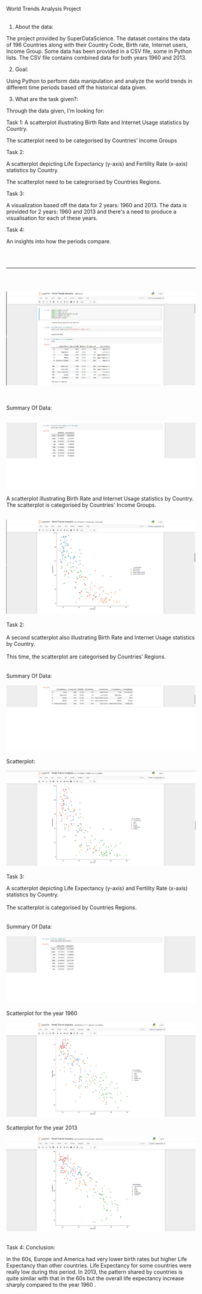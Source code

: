 World Trends Analysis Project
<br>
<br>
1. About the data: 

The project provided by SuperDataScience. The dataset contains the data of 196 Countries along with their Country Code, 	Birth rate,	 Internet users, 	Income Group. Some data has been provided in a CSV file, some in Python lists. The CSV file contains combined data for both years 1960 and 2013. 

2. Goal: 

Using Python to perform data manipulation and analyze the world trends in different time periods based off the historical data given.

3. What are the task given?: 

Through the data given, I'm looking for:

Task 1: A  scatterplot illustrating Birth Rate and Internet Usage statistics by Country.

The scatterplot need to be categorised by Countries’ Income Groups

Task 2:

A scatterplot depicting Life Expectancy (y-axis) and Fertility Rate (x-axis) statistics by Country.

The scatterplot need to be categrorised by Countries Regions.

Task 3:

A visualization based off the data for 2 years: 1960 and 2013. The data is provided for 2 years: 1960 and 2013 and there's a need to produce a visualisation for each of these years.


Task 4: 

An insights into how the periods compare.

<br>

<br>

<hr>

<br>
<br>

![](img/data1.png)

<br>
<br>
Summary Of Data:
<br>
<br>

![](img/data7.png)


A scatterplot illustrating Birth Rate and Internet Usage statistics by Country. The scatterplot is categorised by Countries' Income Groups.
<br>
<br>

![](img/data8.png)
<br>
<br>
Task 2:
<br>
<br>
A second scatterplot also illustrating Birth Rate and Internet Usage statistics by Country.
<br>
<br>
This time, the scatterplot are categorised by Countries’ Regions.
<br>
<br>
<br>
Summary Of Data:
<br>
<br>
![](img/data9.png)
<br>
<br>
Scatterplot: 
<br>
<br>
![](img/data10.png)
<br>
<br> 
Task 3:

A  scatterplot depicting Life Expectancy (y-axis) and Fertility Rate (x-axis) statistics by Country.
<br>
<br>
The scatterplot is categorised by Countries Regions.
<br>
<br>
<br>
Summary Of Data:
<br>
<br>
![](img/data11.png)
<br>
<br>
Scatterplot for the year 1960 
<br>
<br>
![](img/data13.png)
<br>
<br>
Scatterplot for the year 2013 
<br>
<br>
![](img/data14.png)
<br>
<br>

Task 4: Conclusion:

In the 60s, Europe and America had very lower birth rates but higher Life Expectancy than other countries. Life Expectancy for some countries were really low during this period. In 2013, the pattern shared by countries is quite similar with that in the 60s but the overall life expectancy increase sharply compared to the year 1960 . 


